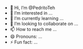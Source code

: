 - 👋 Hi, I’m @PedritoTeh
- 👀 I’m interested in ...
- 🌱 I’m currently learning ...
- 💞️ I’m looking to collaborate on ...
- 📫 How to reach me ...
- 😄 Pronouns: ...
- ⚡ Fun fact: ...

<!---
appscuba/appscuba is a ✨ special ✨ repository because its `README.md` (this file) appears on your GitHub profile.
You can click the Preview link to take a look at your changes.
--->
